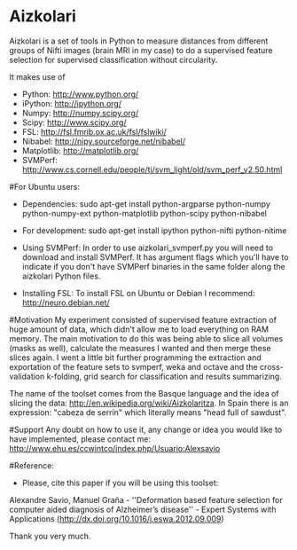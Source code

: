 Aizkolari
=========

Aizkolari is a set of tools in Python to measure distances from different groups of Nifti images (brain MRI in my case) to do a supervised feature selection for supervised classification without circularity.

It makes use of 
- Python: http://www.python.org/
- iPython: http://ipython.org/
- Numpy: http://numpy.scipy.org/
- Scipy: http://www.scipy.org/
- FSL: http://fsl.fmrib.ox.ac.uk/fsl/fslwiki/
- Nibabel: http://nipy.sourceforge.net/nibabel/
- Matplotlib: http://matplotlib.org/
- SVMPerf: http://www.cs.cornell.edu/people/tj/svm_light/old/svm_perf_v2.50.html


#For Ubuntu users:
- Dependencies:
sudo apt-get install python-argparse python-numpy python-numpy-ext python-matplotlib python-scipy python-nibabel

- For development:
sudo apt-get install ipython python-nifti python-nitime

- Using SVMPerf:
In order to use aizkolari_svmperf.py you will need to download and install SVMPerf. It has argument flags which you'll have to indicate if you don't have SVMPerf binaries in the same folder along the aizkolari Python files.

- Installing FSL:
To install FSL on Ubuntu or Debian I recommend: http://neuro.debian.net/

#Motivation
My experiment consisted of supervised feature extraction of huge amount of data, which didn't allow me to load everything on RAM memory. The main motivation to do this was being able to slice all volumes (masks as well), calculate the measures I wanted and then merge these slices again. I went a little bit further programming the extraction and exportation of the feature sets to svmperf, weka and octave and the cross-validation k-folding, grid search for classification and results summarizing.

The name of the toolset comes from the Basque language and the idea of slicing the data: http://en.wikipedia.org/wiki/Aizkolaritza.
In Spain there is an expression: "cabeza de serrín" which literally means "head full of sawdust".

#Support
Any doubt on how to use it, any change or idea you would like to have implemented, please contact me:
http://www.ehu.es/ccwintco/index.php/Usuario:Alexsavio

#Reference:
- Please, cite this paper if you will be using this toolset:

Alexandre Savio, Manuel Graña - ''Deformation based feature selection for computer aided diagnosis of Alzheimer’s disease'' - Expert Systems with Applications
(http://dx.doi.org/10.1016/j.eswa.2012.09.009)

Thank you very much.

